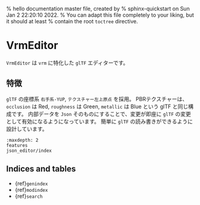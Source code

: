 % hello documentation master file, created by
% sphinx-quickstart on Sun Jan  2 22:20:10 2022.
% You can adapt this file completely to your liking, but it should at least
% contain the root `toctree` directive.

# VrmEditor

`VrmEditor` は `vrm` に特化した `glTF` エディターです。

## 特徴

`glTF` の座標系 `右手系-YUP`, `テクスチャー左上原点` を採用。
PBRテクスチャーは、`occlusion` は Red, `roughness` は Green, `metallic` は Blue という glTF と同じ構成です。
内部データを `Json` そのものにすることで、変更が即座に `glTF` の変更として有効になるようになっています。
簡単に `glTF` の読み書きができるように設計しています。

```{toctree}
:maxdepth: 2
features
json_editor/index
```

## Indices and tables

* {ref}`genindex`
* {ref}`modindex`
* {ref}`search`
